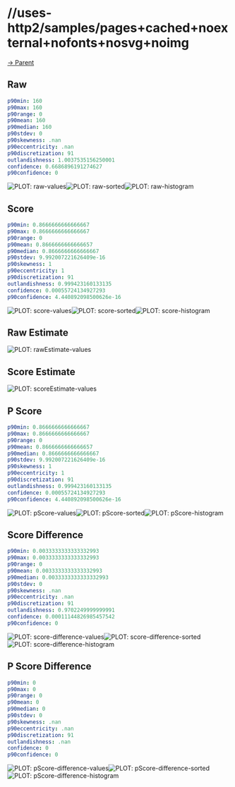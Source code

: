 
# //uses-http2/samples/pages+cached+noexternal+nofonts+nosvg+noimg

[→ Parent](../..)


## Raw


```yaml
p90min: 160
p90max: 160
p90range: 0
p90mean: 160
p90median: 160
p90stdev: 0
p90skewness: .nan
p90eccentricity: .nan
p90discretization: 91
outlandishness: 1.0037535156250001
confidence: 0.6686896191274627
p90confidence: 0

```

![PLOT: raw-values](./raw/values.svg)![PLOT: raw-sorted](./raw/sorted.svg)![PLOT: raw-histogram](./raw/histogram.svg)
## Score


```yaml
p90min: 0.8666666666666667
p90max: 0.8666666666666667
p90range: 0
p90mean: 0.8666666666666657
p90median: 0.8666666666666667
p90stdev: 9.992007221626409e-16
p90skewness: 1
p90eccentricity: 1
p90discretization: 91
outlandishness: 0.999423160133135
confidence: 0.00055724134927293
p90confidence: 4.440892098500626e-16

```

![PLOT: score-values](./score/values.svg)![PLOT: score-sorted](./score/sorted.svg)![PLOT: score-histogram](./score/histogram.svg)
## Raw Estimate

![PLOT: rawEstimate-values](./rawEstimate/values.svg)
## Score Estimate

![PLOT: scoreEstimate-values](./scoreEstimate/values.svg)
## P Score


```yaml
p90min: 0.8666666666666667
p90max: 0.8666666666666667
p90range: 0
p90mean: 0.8666666666666657
p90median: 0.8666666666666667
p90stdev: 9.992007221626409e-16
p90skewness: 1
p90eccentricity: 1
p90discretization: 91
outlandishness: 0.999423160133135
confidence: 0.00055724134927293
p90confidence: 4.440892098500626e-16

```

![PLOT: pScore-values](./pScore/values.svg)![PLOT: pScore-sorted](./pScore/sorted.svg)![PLOT: pScore-histogram](./pScore/histogram.svg)
## Score Difference


```yaml
p90min: 0.0033333333333332993
p90max: 0.0033333333333332993
p90range: 0
p90mean: 0.0033333333333332993
p90median: 0.0033333333333332993
p90stdev: 0
p90skewness: .nan
p90eccentricity: .nan
p90discretization: 91
outlandishness: 0.9702249999999991
confidence: 0.00011144826985457542
p90confidence: 0

```

![PLOT: score-difference-values](./score-difference/values.svg)![PLOT: score-difference-sorted](./score-difference/sorted.svg)![PLOT: score-difference-histogram](./score-difference/histogram.svg)
## P Score Difference


```yaml
p90min: 0
p90max: 0
p90range: 0
p90mean: 0
p90median: 0
p90stdev: 0
p90skewness: .nan
p90eccentricity: .nan
p90discretization: 91
outlandishness: .nan
confidence: 0
p90confidence: 0

```

![PLOT: pScore-difference-values](./pScore-difference/values.svg)![PLOT: pScore-difference-sorted](./pScore-difference/sorted.svg)![PLOT: pScore-difference-histogram](./pScore-difference/histogram.svg)